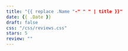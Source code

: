```yaml
---
title: "{{ replace .Name "-" " " | title }}"
date: {{ .Date }}
draft: false
css: "/css/reviews.css"
stars: 5
review: ""
---
```


